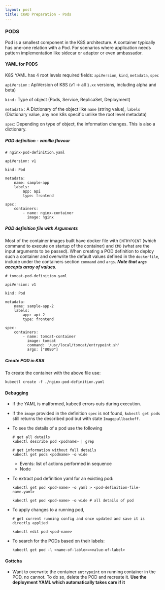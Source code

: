 ```yaml
---
layout: post
title: CKAD Preparation - Pods
---
```

<!-- Post Content -->

### PODS

Pod is a smallest component in the K8S architecture. A container typically has one-one relation with a Pod. For scenarios where application needs pattern implementation like sidecar or adaptor or even ambassador. 

#### YAML for PODS

K8S YAML has 4 root levels required fields: `apiVersion`, `kind`, `metadata`, `spec`

`apiVersion` : ApiVersion of K8S (v1 &rarr; all `1.xx` versions, including alpha and beta)

`kind` : Type of object (Pods, Service, ReplicaSet, Deployment)

`metadata` : A Dictionary of the object like `name` (string value), `labels` (Dictionary value, any non k8s specific unlike the root level metadata)

`spec`: Depending on type of object, the information changes. This is also a dictionary.

##### POD definition - vanilla flavour

```
# nginx-pod-definition.yaml

apiVersion: v1

kind: Pod

metadata:
    name: sample-app
    labels:
        app: api
        type: frontend

spec:
    containers:
        - name: nginx-container
          image: nginx

```

##### POD definition file with Arguments

Most of the container images built have docker file with `ENTRYPOINT` (which command to execute on startup of the container) and `CMD` (what are the input arguments to be passed). When creating a POD definition to deploy such a container and overwrite the default values defined in the `dockerfile`, include under the containers section `command` and `args`. ***Note that `args` accepts array of values.***

```
# tomcat-pod-definition.yaml

apiVersion: v1

kind: Pod

metadata:
    name: sample-app-2
    labels:
        app: api-2
        type: frontend

spec:
    containers:
        - name: tomcat-container
          image: tomcat
          command: '/usr/local/tomcat/entrypoint.sh'
          args: ["8080"]
```

##### Create POD in K8S

To create the container with the above file use:

```
kubectl create -f ./nginx-pod-definition.yaml
```

#### Debugging

- If the YAML is malformed, kubectl errors outs during execution. 

- If the `image` provided in the definition `spec` is not found, `kubectl get pods` still returns the described pod but with state `Imagepullbackoff`. 

- To see the details of a pod use the following

    ```
    # get all details
    kubectl describe pod <podname> | grep

    # get information without full details
    kubectl get pods <podname> -o wide
    ```

    - Events: list of actions performed in sequence
    - Node

- To extract pod definition yaml for an existing pod:
    
    ```
    kubectl get pod <pod-name> -o yaml > <pod-definition-file-name.yaml>

    kubectl get pod <pod-name> -o wide # all details of pod
    ```

- To apply changes to a running pod, 

    ```
    # get current running config and once updated and save it is directly applied

    kubectl edit pod <pod-name>
    ```
- To search for the PODs based on their labels:

    ```
    kubectl get pod -l <name-of-lable>=<value-of-label>
    ```

#### Gottcha

- Want to overwrite the container `entrypoint` on running container in the POD, no cannot. To do so, delete the POD and recreate it. **Use the deployment YAML which automatically takes care if it**
